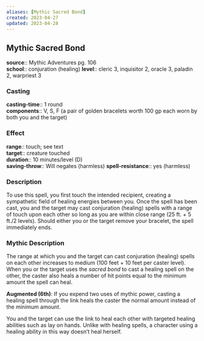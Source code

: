 ```yaml
---
aliases: [Mythic Sacred Bond]
created: 2023-04-27
updated: 2023-04-28
---
```


## Mythic Sacred Bond

**source**:: Mythic Adventures pg. 106  
**school**:: conjuration (healing)
**level**:: cleric 3, inquisitor 2, oracle 3, paladin 2, warpriest 3

### Casting

**casting-time**:: 1 round  
**components**:: V, S, F (a pair of golden bracelets worth 100 gp each worn by both you and the target)

### Effect

**range**:: touch; see text  
**target**:: creature touched  
**duration**:: 10 minutes/level (D)  
**saving-throw**:: Will negates (harmless)
**spell-resistance**:: yes (harmless)

### Description

To use this spell, you first touch the intended recipient, creating a sympathetic field of healing energies between you. Once the spell has been cast, you and the target may cast conjuration (healing) spells with a range of touch upon each other so long as you are within close range (25 ft. + 5 ft./2 levels). Should either you or the target remove your bracelet, the spell immediately ends.

### Mythic Description

The range at which you and the target can cast conjuration (healing) spells on each other increases to medium (100 feet + 10 feet per caster level). When you or the target uses the *sacred bond* to cast a healing spell on the other, the caster also heals a number of hit points equal to the minimum amount the spell can heal.  
  
**Augmented (6th)**: If you expend two uses of mythic power, casting a healing spell through the link heals the caster the normal amount instead of the minimum amount.  
  
You and the target can use the link to heal each other with targeted healing abilities such as lay on hands. Unlike with healing spells, a character using a healing ability in this way doesn’t heal herself.
